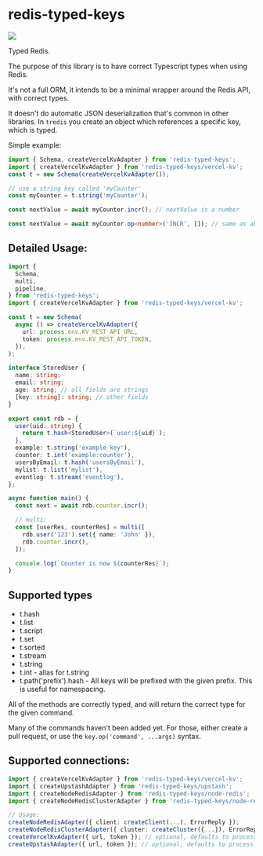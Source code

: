 # redis-typed-keys

<a href="https://www.npmjs.com/package/redis-typed-keys"><img src="https://img.shields.io/npm/v/redis-typed-keys.svg?style=flat" /></a>

Typed Redis.

The purpose of this library is to have correct Typescript types when using Redis.

It's not a full ORM, it intends to be a minimal wrapper around the Redis API, with correct types.

It doesn't do automatic JSON deserialization that's common in other libraries. In `tredis` you create an object which references a specific key, which is typed.

Simple example:

```ts
import { Schema, createVercelKvAdapter } from 'redis-typed-keys';
import { createVercelKvAdapter } from 'redis-typed-keys/vercel-kv';
const t = new Schema(createVercelKvAdapter());

// use a string key called 'myCounter'
const myCounter = t.string('myCounter');

const nextValue = await myCounter.incr(); // nextValue is a number

const nextValue = await myCounter.op<number>('INCR', []); // same as above
```

## Detailed Usage:

```ts
import {
  Schema,
  multi,
  pipeline,
} from 'redis-typed-keys';
import { createVercelKvAdapter } from 'redis-typed-keys/vercel-kv';

const t = new Schema(
  async () => createVercelKvAdapter({
    url: process.env.KV_REST_API_URL,
    token: process.env.KV_REST_API_TOKEN,
  }),
);

interface StoredUser {
  name: string;
  email: string;
  age: string; // all fields are strings
  [key: string]: string; // other fields
}

export const rdb = {
  user(uid: string) {
    return t.hash<StoredUser>(`user:${uid}`);
  },
  example: t.string('example_key'),
  counter: t.int('example:counter'),
  usersByEmail: t.hash('usersByEmail'),
  mylist: t.list('mylist'),
  eventlog: t.stream('eventlog'),
};

async function main() {
  const next = await rdb.counter.incr();

  // multi:
  const [userRes, counterRes] = multi([
    rdb.user('123').set({ name: 'John' }),
    rdb.counter.incr(),
  ]);

  console.log(`Counter is now ${counterRes}`);
}
```

## Supported types

- t.hash
- t.list
- t.script
- t.set
- t.sorted
- t.stream
- t.string
- t.int - alias for t.string
- t.path('prefix').hash - All keys will be prefixed with the given prefix. This is useful for namespacing.

All of the methods are correctly typed, and will return the correct type for the given command.

Many of the commands haven't been added yet. For those, either create a pull request, or use the `key.op('command', ...args)` syntax.

## Supported connections:

```ts
import { createVercelKvAdapter } from 'redis-typed-keys/vercel-kv';
import { createUpstashAdapter } from 'redis-typed-keys/upstash';
import { createNodeRedisAdapter } from 'redis-typed-keys/node-redis';
import { createNodeRedisClusterAdapter } from 'redis-typed-keys/node-redis-cluster';

// Usage:
createNodeRedisAdapter({ client: createClient(...), ErrorReply });
createNodeRedisClusterAdapter({ cluster: createCluster({...}), ErrorReply });
createVercelKvAdapter({ url, token }); // optional, defaults to process.env.KV_REST_API_URL and KV_REST_API_TOKEN
createUpstashAdapter({ url, token }); // optional, defaults to process.env.UPSTASH_REDIS_REST_URL and UPSTASH_REDIS_REST_TOKEN
```
